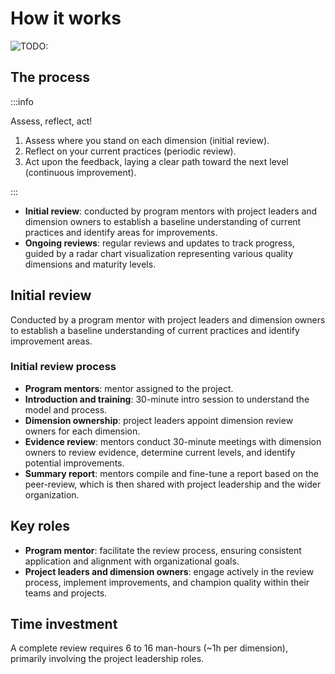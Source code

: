 # How it works

<img class="small" src="/img/quality-maturity-model/illustration-strategy.png" alt="TODO:" />

## The process

:::info

Assess, reflect, act!

1.  Assess where you stand on each dimension (initial review).
1.  Reflect on your current practices (periodic review).
1.  Act upon the feedback, laying a clear path toward the next level (continuous improvement).

:::

-   **Initial review**: conducted by program mentors with project leaders and dimension owners to establish a baseline understanding of current practices and identify areas for improvements.
-   **Ongoing reviews**: regular reviews and updates to track progress, guided by a radar chart visualization representing various quality dimensions and maturity levels.

## Initial review

Conducted by a program mentor with project leaders and dimension owners to establish a baseline understanding of current practices and identify improvement areas.

### Initial review process

-   **Program mentors**: mentor assigned to the project.
-   **Introduction and training**: 30-minute intro session to understand the model and process.
-   **Dimension ownership**: project leaders appoint dimension review owners for each dimension.
-   **Evidence review**: mentors conduct 30-minute meetings with dimension owners to review evidence, determine current levels, and identify potential improvements.
-   **Summary report**: mentors compile and fine-tune a report based on the peer-review, which is then shared with project leadership and the wider organization.

## Key roles

-   **Program mentor**: facilitate the review process, ensuring consistent application and alignment with organizational goals.
-   **Project leaders and dimension owners**: engage actively in the review process, implement improvements, and champion quality within their teams and projects.

## Time investment

A complete review requires 6 to 16 man-hours (~1h per dimension), primarily involving the project leadership roles.
